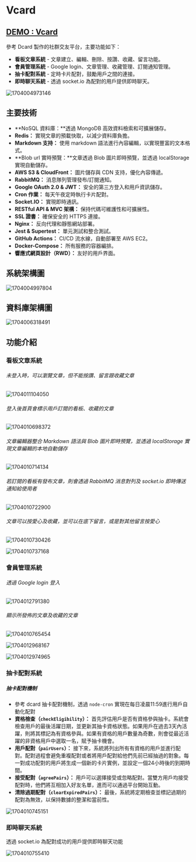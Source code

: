 # Vcard

## [DEMO : Vcard ](https://vcard.myvcard.xyz/)

參考 Dcard 製作的社群交友平台，主要功能如下：

* **看板文章系統** - 文章建立、編輯、刪除、按讚、收藏、留言功能。
* **會員管理系統** - Google login、文章管理、收藏管理、訂閱通知管理。
* **抽卡配對系統** - 定時卡片配對，鼓勵用戶之間的連接。
* **即時聊天系統** - 透過 socket.io 為配對的用戶提供即時聊天。

![1704004973146](image/README/1704004973146.png "Vcard")

## 主要技術

* **NoSQL 資料庫：**透過 MongoDB 高效資料檢索和可擴展儲存。
* **Redis：** 實現文章的預載快取，以減少資料庫負擔。
* **Markdown 支持：** 使用 markdown 語法進行內容編輯，以實現豐富的文本格式。
* **Blob url 實時預覽：**文章透過 Blob 圖片即時預覽，並透過 localStorage 實現自動儲存。
* **AWS S3 & CloudFront：** 圖片儲存與 CDN 支持，優化內容傳遞。
* **RabbitMQ：** 消息隊列管理發布/訂閱通知。
* **Google OAuth 2.0 & JWT：** 安全的第三方登入和用戶資訊儲存。
* **Cron 作業：** 每天午夜定時執行卡片配對。
* **Socket.IO：** 實現即時通訊。
* **RESTful API & MVC 架構：** 保持代碼可維護性和可擴展性。
* **SSL 證書：** 確保安全的 HTTPS 連接。
* **Nginx：** 反向代理和靜態網站部署。
* **Jest & Supertest：** 單元測試和整合測試。
* **GitHub Actions：** CI/CD 流水線，自動部署至 AWS EC2。
* **Docker-Compose：** 所有服務的容器編排。
* **響應式網頁設計（RWD）：** 友好的用戶界面。



## 系統架構圖

![1704004997804](image/README/1704004997804.png)

## 資料庫架構圖

![1704006318491](image/README/1704006318491.png)

## 功能介紹

### **看板文章系統** 

###### 未登入時，可以瀏覽文章，但不能按讚、留言跟收藏文章

![1704011104050](image/README/1704011104050.png)

###### 登入後首頁會標示用戶訂閱的看板、收藏的文章

![1704010698372](image/README/1704010698372.png)

###### 文章編輯器整合 Markdown 語法與 Blob 圖片即時預覽，並透過 localStorage 實現文章編輯的本地自動儲存

![1704010714134](image/README/1704010714134.png)

###### 若訂閱的看板有發布文章，則會透過 RabbitMQ 消息對列及 socket.io 即時傳送通知給使用者

![1704010722900](image/README/1704010722900.png)

###### 文章可以按愛心及收藏，並可以在底下留言，或是對其他留言按愛心

![1704010730426](image/README/1704010730426.png)

![1704010737168](image/README/1704010737168.png)

### **會員管理系統** 

###### 透過 Google login 登入

![1704012791380](image/README/1704012791380.png)

###### 顯示所發佈的文章及收藏的文章

![1704010765454](image/README/1704010765454.png)

![1704012968167](image/README/1704012968167.png)

![1704012974965](image/README/1704012974965.png)

### **抽卡配對系統**

##### 抽卡配對機制

* 參考 dcard 抽卡配對機制，透過 `node-cron` 實現在每日凌晨11:59進行用戶自動化配對
* **資格檢查（`checkEligibility`）：**
  首先評估用戶是否有資格參與抽卡。系統會檢查用戶的最後活躍日期，並更新其抽卡資格狀態。如果用戶在過去3天內活躍，則將其標記為有資格參與。如果有資格的用戶數量為奇數，則會從最近活躍的非資格用戶中選取一名，賦予抽卡機會。
* **用戶配對（`pairUsers`）：**
  接下來，系統將列出所有有資格的用戶並進行配對。配對過程會避免重複配對或者將用戶配對給他們先前已經抽過的對象。每一對成功配對的用戶將生成一個新的卡片實例，並設定一個24小時後的到期時間。
* **接受配對（`agreePairs`）：**
  用戶可以選擇接受或忽略配對。當雙方用戶均接受配對時，他們將互相加入好友名單，進而可以通過平台開始互動。
* **清除過期配對（`clearExpiredPairs`）：**
  最後，系統將定期檢查並標記過期的配對為無效，以保持數據的整潔和當前性。

![1704010745151](image/README/1704010745151.png)

### **即時聊天系統** 

透過 socket.io 為配對成功的用戶提供即時聊天功能

![1704010755410](image/README/1704010755410.png)
